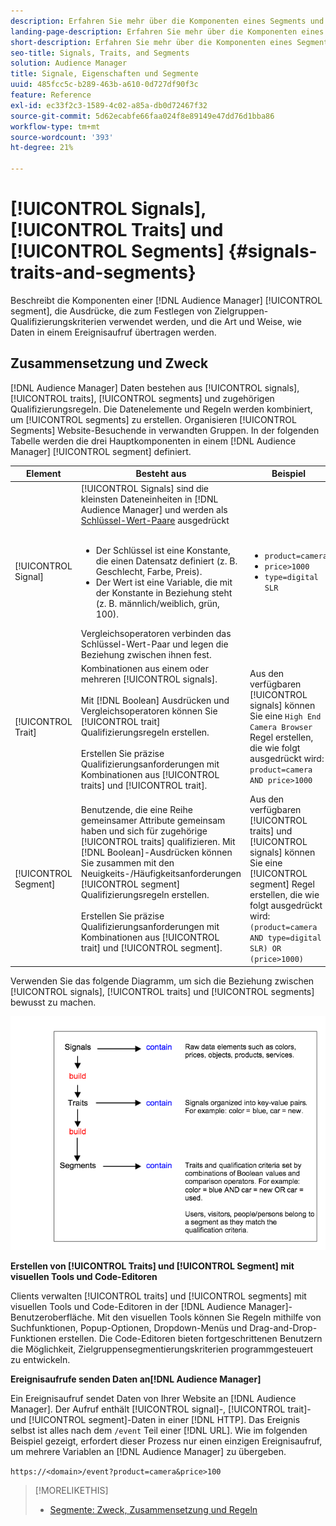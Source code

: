 ```yaml
---
description: Erfahren Sie mehr über die Komponenten eines Segments und die Ausdrücke, die zum Festlegen von Kriterien für die Zielgruppenqualifizierung verwendet werden. Hier finden Sie auch Informationen zur Datenübertragung.
landing-page-description: Erfahren Sie mehr über die Komponenten eines Segments und die Ausdrücke, die zum Festlegen von Kriterien für die Zielgruppenqualifizierung verwendet werden. Hier finden Sie auch Informationen zur Datenübertragung.
short-description: Erfahren Sie mehr über die Komponenten eines Segments und die Ausdrücke, die zum Festlegen von Kriterien für die Zielgruppenqualifizierung verwendet werden. Hier finden Sie auch Informationen zur Datenübertragung.
seo-title: Signals, Traits, and Segments
solution: Audience Manager
title: Signale, Eigenschaften und Segmente
uuid: 485fcc5c-b289-463b-a610-0d727df90f3c
feature: Reference
exl-id: ec33f2c3-1589-4c02-a85a-db0d72467f32
source-git-commit: 5d62ecabfe66faa024f8e89149e47dd76d1bba86
workflow-type: tm+mt
source-wordcount: '393'
ht-degree: 21%

---
```


# [!UICONTROL Signals], [!UICONTROL Traits] und [!UICONTROL Segments] {#signals-traits-and-segments}

Beschreibt die Komponenten einer [!DNL Audience Manager] [!UICONTROL segment], die Ausdrücke, die zum Festlegen von Zielgruppen-Qualifizierungskriterien verwendet werden, und die Art und Weise, wie Daten in einem Ereignisaufruf übertragen werden.

## Zusammensetzung und Zweck

[!DNL Audience Manager] Daten bestehen aus [!UICONTROL signals], [!UICONTROL traits], [!UICONTROL segments] und zugehörigen Qualifizierungsregeln. Die Datenelemente und Regeln werden kombiniert, um [!UICONTROL segments] zu erstellen. Organisieren [!UICONTROL Segments] Website-Besuchende in verwandten Gruppen. In der folgenden Tabelle werden die drei Hauptkomponenten in einem [!DNL Audience Manager] [!UICONTROL segment] definiert.

| Element | Besteht aus | Beispiel |
|---|---|---|
| [!UICONTROL Signal] | [!UICONTROL Signals] sind die kleinsten Dateneinheiten in [!DNL Audience Manager] und werden als [Schlüssel-Wert-Paare](../reference/key-value-pairs-explained.md) ausgedrückt<br><br><ul><li>Der Schlüssel ist eine Konstante, die einen Datensatz definiert (z. B. Geschlecht, Farbe, Preis).</li><li>Der Wert ist eine Variable, die mit der Konstante in Beziehung steht (z. B. männlich/weiblich, grün, 100).</li></ul>Vergleichsoperatoren verbinden das Schlüssel-Wert-Paar und legen die Beziehung zwischen ihnen fest. | <ul><li>`product=camera`</li><li>`price>1000`</li><li>`type=digital SLR`</li></ul> |
| [!UICONTROL Trait] | Kombinationen aus einem oder mehreren [!UICONTROL signals].<br><br> Mit [!DNL Boolean] Ausdrücken und Vergleichsoperatoren können Sie [!UICONTROL trait] Qualifizierungsregeln erstellen. <br><br>Erstellen Sie präzise Qualifizierungsanforderungen mit Kombinationen aus [!UICONTROL traits] und [!UICONTROL trait]. | Aus den verfügbaren [!UICONTROL signals] können Sie eine `High End Camera Browser` Regel erstellen, die wie folgt ausgedrückt wird: `product=camera AND price>1000` |
| [!UICONTROL Segment] | Benutzende, die eine Reihe gemeinsamer Attribute gemeinsam haben und sich für zugehörige [!UICONTROL traits] qualifizieren. Mit [!DNL Boolean]-Ausdrücken können Sie zusammen mit den Neuigkeits-/Häufigkeitsanforderungen [!UICONTROL segment] Qualifizierungsregeln erstellen.<br><br> Erstellen Sie präzise Qualifizierungsanforderungen mit Kombinationen aus [!UICONTROL trait] und [!UICONTROL segment]. | Aus den verfügbaren [!UICONTROL traits] und [!UICONTROL signals] können Sie eine [!UICONTROL segment] Regel erstellen, die wie folgt ausgedrückt wird:`(product=camera AND type=digital SLR) OR (price>1000)` |

Verwenden Sie das folgende Diagramm, um sich die Beziehung zwischen [!UICONTROL signals], [!UICONTROL traits] und [!UICONTROL segments] bewusst zu machen.

![](assets/signals-traits-segments.png)

**Erstellen von [!UICONTROL Traits] und [!UICONTROL Segment] mit visuellen Tools und Code-Editoren**

Clients verwalten [!UICONTROL traits] und [!UICONTROL segments] mit visuellen Tools und Code-Editoren in der [!DNL Audience Manager]-Benutzeroberfläche. Mit den visuellen Tools können Sie Regeln mithilfe von Suchfunktionen, Popup-Optionen, Dropdown-Menüs und Drag-and-Drop-Funktionen erstellen. Die Code-Editoren bieten fortgeschrittenen Benutzern die Möglichkeit, Zielgruppensegmentierungskriterien programmgesteuert zu entwickeln.

**Ereignisaufrufe senden Daten an[!DNL Audience Manager]**

Ein Ereignisaufruf sendet Daten von Ihrer Website an [!DNL Audience Manager]. Der Aufruf enthält [!UICONTROL signal]-, [!UICONTROL trait]- und [!UICONTROL segment]-Daten in einer [!DNL HTTP]. Das Ereignis selbst ist alles nach dem `/event` Teil einer [!DNL URL]. Wie im folgenden Beispiel gezeigt, erfordert dieser Prozess nur einen einzigen Ereignisaufruf, um mehrere Variablen an [!DNL Audience Manager] zu übergeben.

`https://<domain>/event?product=camera&price>100`

>[!MORELIKETHIS]
>
>* [Segmente: Zweck, Zusammensetzung und Regeln](../features/segments/segments-purpose.md)

